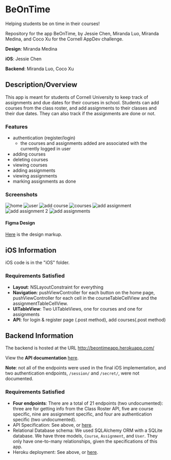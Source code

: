 # BeOnTime
Helping students be on time in their courses!

Repository for the app BeOnTime, by Jessie Chen, Miranda Luo, Miranda Medina, and Coco Xu for the Cornell AppDev challenge.

**Design**: Miranda Medina

**iOS**: Jessie Chen

**Backend**: Miranda Luo, Coco Xu

## Description/Overview
This app is meant for students of Cornell University to keep track of assignments and due dates for their courses in school. Students can add courses from the class roster, and add assignments to their classes and their due dates. They can also track if the assignments are done or not.


### Features
- authentication (register/login)
    - the courses and assignments added are associated with the currently logged in user
- adding courses
- deleting courses
- viewing courses
- adding assignments
- viewing assignments
- marking assignments as done

### Screenshots
![home](photos/1.png)
![user](photos/2.png)
![add course](photos/4.png)
![courses](photos/5.png)
![add assignment](photos/7.png)
![add assignment 2](photos/8.png)
![add assignments](photos/9.png)

#### Figma Design
[Here](https://www.figma.com/file/EcvXbDWQLv45ku3qQ4iYFR/BeOnTime-Mockup?node-id=0%3A1
) is the design markup.

## iOS Information

iOS code is in the "iOS" folder.

### Requirements Satisfied
- **Layout**: NSLayoutConstraint for everything
- **Navigation**: pushViewController for each button on the home page, pushViewController for each cell in the courseTableCellView and the assignmentTableCellView.
- **UITableView**: Two UITableViews, one for courses and one for assignments
- **API**: for login & register page (.post method), add courses(.post method)


## Backend Information

The backend is hosted at the URL http://beontimeapp.herokuapp.com/

View the **API documentation** [here](https://documenter.getpostman.com/view/14753301/TzRUA75X). 

**Note**: not all of the endpoints were used in the final iOS implementation, and two authentication endpoints, `/session/` and `/secret/`, were not documented.

### Requirements Satisfied
- **Four endpoints**: There are a total of 21 endpoints (two undocumented): three are for getting info from the Class Roster API, five are course specific, nine are assignment specific, and four are authentication specific (two undocumented).
- API Specification: See above, or [here](https://documenter.getpostman.com/view/14753301/TzRUA75X).
- Relational Database schema: We used SQLAlchemy ORM with a SQLite database. We have three models, `Course`, `Assignment`, and `User`. They only have one-to-many relationships, given the specifications of this app.
- Heroku deployment: See above, or [here](http://beontimeapp.herokuapp.com/).
